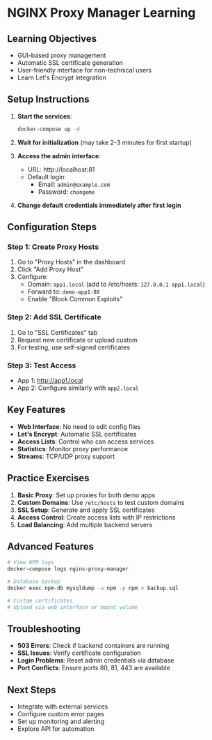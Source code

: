 # NGINX Proxy Manager Learning

## Learning Objectives
- GUI-based proxy management
- Automatic SSL certificate generation
- User-friendly interface for non-technical users
- Learn Let's Encrypt integration

## Setup Instructions

1. **Start the services**:
   ```bash
   docker-compose up -d
   ```

2. **Wait for initialization** (may take 2-3 minutes for first startup)

3. **Access the admin interface**:
   - URL: http://localhost:81
   - Default login:
     - Email: `admin@example.com`
     - Password: `changeme`

4. **Change default credentials immediately after first login**

## Configuration Steps

### Step 1: Create Proxy Hosts
1. Go to "Proxy Hosts" in the dashboard
2. Click "Add Proxy Host"
3. Configure:
   - Domain: `app1.local` (add to /etc/hosts: `127.0.0.1 app1.local`)
   - Forward to: `demo-app1:80`
   - Enable "Block Common Exploits"

### Step 2: Add SSL Certificate
1. Go to "SSL Certificates" tab
2. Request new certificate or upload custom
3. For testing, use self-signed certificates

### Step 3: Test Access
- App 1: http://app1.local
- App 2: Configure similarly with `app2.local`

## Key Features

- **Web Interface**: No need to edit config files
- **Let's Encrypt**: Automatic SSL certificates
- **Access Lists**: Control who can access services
- **Statistics**: Monitor proxy performance
- **Streams**: TCP/UDP proxy support

## Practice Exercises

1. **Basic Proxy**: Set up proxies for both demo apps
2. **Custom Domains**: Use `/etc/hosts` to test custom domains
3. **SSL Setup**: Generate and apply SSL certificates
4. **Access Control**: Create access lists with IP restrictions
5. **Load Balancing**: Add multiple backend servers

## Advanced Features

```bash
# View NPM logs
docker-compose logs nginx-proxy-manager

# Database backup
docker exec npm-db mysqldump -u npm -p npm > backup.sql

# Custom certificates
# Upload via web interface or mount volume
```

## Troubleshooting

- **503 Errors**: Check if backend containers are running
- **SSL Issues**: Verify certificate configuration
- **Login Problems**: Reset admin credentials via database
- **Port Conflicts**: Ensure ports 80, 81, 443 are available

## Next Steps
- Integrate with external services
- Configure custom error pages
- Set up monitoring and alerting
- Explore API for automation